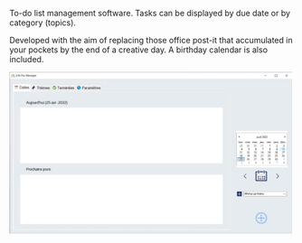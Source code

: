 To-do list management software. 
Tasks can be displayed by due date or by category (topics).

Developed with the aim of replacing those office post-it that accumulated in your pockets by the end of a creative day.
A birthday calendar is also included.

<img src="https://raw.githubusercontent.com/DRossyCPNV/LifeProManager/10bff852d719e613700ec413fb34b12077b5d262/LPM-screenshot.jpg?" align="center" width="500" alt="screenshot of the main form" >

